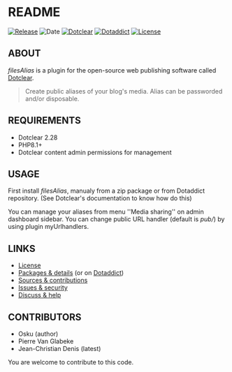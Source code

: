 # README

[![Release](https://img.shields.io/github/v/release/jcdenis/filesAlias?color=lightblue)](https://github.com/JcDenis/filesAlias/releases)
![Date](https://img.shields.io/github/release-date/jcdenis/filesAlias?color=red)
[![Dotclear](https://img.shields.io/badge/dotclear-v2.33-137bbb.svg)](https://fr.dotclear.org/download)
[![Dotaddict](https://img.shields.io/badge/dotaddict-official-9ac123.svg)](https://plugins.dotaddict.org/dc2/details/filesAlias)
[![License](https://img.shields.io/github/license/jcdenis/filesAlias?color=white)](https://github.com/JcDenis/filesAlias/src/branch/master/LICENSE)

## ABOUT

_filesAlias_ is a plugin for the open-source web publishing software called [Dotclear](https://www.dotclear.org).

> Create public aliases of your blog's media. Alias can be passworded and/or disposable.

## REQUIREMENTS

* Dotclear 2.28
* PHP8.1+
* Dotclear content admin permissions for management

## USAGE

First install _filesAlias_, manualy from a zip package or from 
Dotaddict repository. (See Dotclear's documentation to know how do this)

You can manage your aliases from menu ''Media sharing'' on admin dashboard sidebar.
You can change public URL handler (default is _pub/_) by using plugin myUrlhandlers.

## LINKS

* [License](https://github.com/JcDenis/filesAlias/src/branch/master/LICENSE)
* [Packages & details](https://github.com/JcDenis/filesAlias/releases) (or on [Dotaddict](https://plugins.dotaddict.org/dc2/details/filesAlias))
* [Sources & contributions](https://github.com/JcDenis/filesAlias)
* [Issues & security](https://github.com/JcDenis/filesAlias/issues)
* [Discuss & help](https://forum.dotclear.org/viewtopic.php?id=42317)

## CONTRIBUTORS

* Osku (author)
* Pierre Van Glabeke
* Jean-Christian Denis (latest)

You are welcome to contribute to this code.
